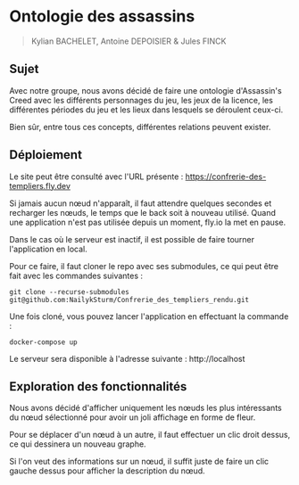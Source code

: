 
# Ontologie des assassins

>Kylian BACHELET, Antoine DEPOISIER & Jules FINCK

## Sujet

Avec notre groupe, nous avons décidé de faire une ontologie d'Assassin's Creed avec les différents personnages du jeu, les jeux de la licence, les différentes périodes du jeu et les lieux dans lesquels se déroulent ceux-ci.

Bien sûr, entre tous ces concepts, différentes relations peuvent exister.

## Déploiement

Le site peut être consulté avec l'URL présente : https://confrerie-des-templiers.fly.dev

Si jamais aucun nœud n'apparaît, il faut attendre quelques secondes et recharger les nœuds, le temps que le back soit à nouveau utilisé. Quand une application n'est pas utilisée depuis un moment, fly.io la met en pause.

Dans le cas où le serveur est inactif, il est possible de faire tourner l'application en local.

Pour ce faire, il faut cloner le repo avec ses submodules, ce qui peut être fait avec les commandes suivantes :

```shell
git clone --recurse-submodules git@github.com:NailykSturm/Confrerie_des_templiers_rendu.git
```

Une fois cloné, vous pouvez lancer l'application en effectuant la commande :

```shell
docker-compose up
```

Le serveur sera disponible à l'adresse suivante : http://localhost

## Exploration des fonctionnalités

Nous avons décidé d'afficher uniquement les nœuds les plus intéressants du nœud sélectionné pour avoir un joli affichage en forme de fleur.

Pour se déplacer d'un nœud à un autre, il faut effectuer un clic droit dessus, ce qui dessinera un nouveau graphe.

Si l'on veut des informations sur un nœud, il suffit juste de faire un clic gauche dessus pour afficher la description du nœud.
